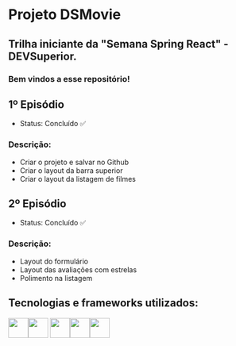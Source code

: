 # Projeto DSMovie

## Trilha iniciante da "Semana Spring React" - DEVSuperior.

### Bem vindos a esse repositório!

## 1º Episódio
- Status: Concluído ✅
### Descrição:
- Criar o projeto e salvar no Github
- Criar o layout da barra superior
- Criar o layout da listagem de filmes
## 2º Episódio
- Status: Concluído ✅
### Descrição:
- Layout do formulário
- Layout das avaliações com estrelas
- Polimento na listagem
## Tecnologias e frameworks utilizados:
<img src="https://cdn.jsdelivr.net/gh/devicons/devicon/icons/bootstrap/bootstrap-original.svg" width="40" heigth="40" /><img src="https://cdn.jsdelivr.net/gh/devicons/devicon/icons/html5/html5-original.svg" width="40" heigth="40"/>
<img src="https://cdn.jsdelivr.net/gh/devicons/devicon/icons/css3/css3-original.svg" width="40" heigth="40" /><img src="https://cdn.jsdelivr.net/gh/devicons/devicon/icons/git/git-original.svg" width="40" heigth="40" /><img src="https://cdn.jsdelivr.net/gh/devicons/devicon/icons/vscode/vscode-original.svg" width="40" heigth="40" />
          
             
          
